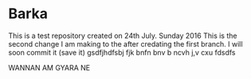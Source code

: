 # Barka
This is a test repository created on 24th July. Sunday 2016
This is the second change I am making to the after credating the first branch.
I will soon commit it (save it)
gsdfjhdfsbj fjk bnfn bnv b ncvh j,v cxu fdsdfs 


WANNAN AM GYARA NE
